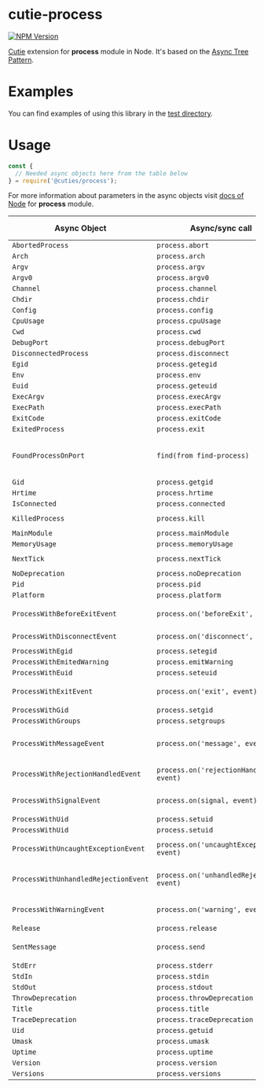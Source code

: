 # cutie-process

[![NPM Version][npm-image]][npm-url]

[Cutie](https://github.com/Guseyn/cutie) extension for <b>process</b> module in Node. It's based on the [Async Tree Pattern](https://github.com/Guseyn/async-tree-patern/blob/master/Async_Tree_Patern.pdf).

# Examples

You can find examples of using this library in the [test directory](https://github.com/Guseyn/cutie-process/tree/master/test).

# Usage

```js
const {
  // Needed async objects here from the table below
} = require('@cuties/process');
```
For more information about parameters in the async objects visit [docs of Node](https://nodejs.org/en/docs/) for <b>process</b> module.

| Async Object  | Async/sync call | Parameters(default value/description) | Representation result |
| ------------- | ----------------| ---------- | --------------------- |
| `AbortedProcess` | `process.abort` | `process` | `process` |
| `Arch` | `process.arch` | `process` | `string` |
| `Argv` | `process.argv` | `process` | `string[]` |
| `Argv0` | `process.argv0` | `process` | `string` |
| `Channel` | `process.channel` | `process` | `object\|undefined` |
| `Chdir` | `process.chdir` | `process, dir` | `string` |
| `Config` | `process.config` | `process` | `object` |
| `CpuUsage` | `process.cpuUsage` | `process, previousValue` | `object` |
| `Cwd` | `process.cwd` | `process` | `string` |
| `DebugPort` | `process.debugPort` | `process` | `number` |
| `DisconnectedProcess` | `process.disconnect` | `process` | `process` |
| `Egid` | `process.getegid` | `process` | `number` |
| `Env` | `process.env` | `process` | `object` |
| `Euid` | `process.geteuid` | `process` | `number` |
| `ExecArgv` | `process.execArgv` | `process` | `object` |
| `ExecPath` | `process.execPath` | `process` | `string` |
| `ExitCode` | `process.exitCode` | `process` | `number` |
| `ExitedProcess` | `process.exit` | `process, code` | `process` |
| `FoundProcessOnPort` | `find(from find-process)` | `port` | `first found process or {} if no process on the specified port` |
| `Gid` | `process.getgid` | `process` | `number` |
| `Hrtime` | `process.hrtime` | `process, time` | `number[]` |
| `IsConnected` | `process.connected` | `process` | `boolean` |
| `KilledProcess` | `process.kill` | `pid, signal` | `process(global var)` |
| `MainModule` | `process.mainModule` | `process` | `module` |
| `MemoryUsage` | `process.memoryUsage` | `process` | `object` |
| `NextTick` | `process.nextTick` | `process, callback, ...args` | `process` |
| `NoDeprecation` | `process.noDeprecation` | `process` | `boolean` |
| `Pid` | `process.pid` | `process` | `number` |
| `Platform` | `process.platform` | `process` | `string` |
| `ProcessWithBeforeExitEvent` | `process.on('beforeExit', event)` | `process, event(Event with definedBody(exitCode))` | `process` |
| `ProcessWithDisconnectEvent` | `process.on('disconnect', event)` | `process, event(Event with definedBody())` | `process` |
| `ProcessWithEgid` | `process.setegid` | `process, id` | `process` |
| `ProcessWithEmitedWarning` | `process.emitWarning` | `warning, options` | `process` |
| `ProcessWithEuid` | `process.seteuid` | `process, id` | `process` |
| `ProcessWithExitEvent` | `process.on('exit', event)` | `process, event(Event with definedBody(code))` | `process` |
| `ProcessWithGid` | `process.setgid` | `process, id` | `process` |
| `ProcessWithGroups` | `process.setgroups` | `process, groups` | `process` |
| `ProcessWithMessageEvent` | `process.on('message', event)` | `process, event(Event with definedBody(message, sendHandle))` | `process` |
| `ProcessWithRejectionHandledEvent` | `process.on('rejectionHandled', event)` | `process, event(Event with definedBody(p), p - promise)` | `process` |
| `ProcessWithSignalEvent` | `process.on(signal, event)` | `process, signal, event(Event with definedBody())` | `process` |
| `ProcessWithUid` | `process.setuid` | `process, id` | `process` |
| `ProcessWithUid` | `process.setuid` | `process, id` | `process` |
| `ProcessWithUncaughtExceptionEvent` | `process.on('uncaughtException', event)` | `process, event(Event with definedBody(error))` | `process` |
| `ProcessWithUnhandledRejectionEvent` | `process.on('unhandledRejection', event)` | `process, event(Event with definedBody(reason, p))` | `process` |
| `ProcessWithWarningEvent` | `process.on('warning', event)` | `process, event(Event with definedBody(warning))` | `process` |
| `Release` | `process.release` | `process` | `object` |
| `SentMessage` | `process.send` | `process, message, sendHandle, options, callback` | `message` |
| `StdErr` | `process.stderr` | `process` | `stream` |
| `StdIn` | `process.stdin` | `process` | `stream` |
| `StdOut` | `process.stdout` | `process` | `stream` |
| `ThrowDeprecation` | `process.throwDeprecation` | `process` | `boolean` |
| `Title` | `process.title` | `process` | `string` |
| `TraceDeprecation` | `process.traceDeprecation` | `process` | `boolean` |
| `Uid` | `process.getuid` | `process` | `number` |
| `Umask` | `process.umask` | `process, mask` | `process` |
| `Uptime` | `process.uptime` | `process` | `number` |
| `Version` | `process.version` | `process` | `string` |
| `Versions` | `process.versions` | `process` | `object` |


[npm-image]: https://img.shields.io/npm/v/@cuties/process.svg
[npm-url]: https://npmjs.org/package/@cuties/process
